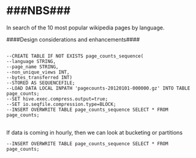 ###NBS###
===
In search of the 10 most popular wikipedia pages by language.

####Design considerations and enhancements####
<pre>
<code>
--CREATE TABLE IF NOT EXISTS page_counts_sequence(
--language STRING,
--page_name STRING,
--non_unique_views INT,
--bytes_transferred INT)
--STORED AS SEQUENCEFILE;
--LOAD DATA LOCAL INPATH 'pagecounts-20120101-000000.gz' INTO TABLE page_counts;
--SET hive.exec.compress.output=true;
--SET io.seqfile.compression.type=BLOCK;
--INSERT OVERWRITE TABLE page_counts_sequence SELECT * FROM page_counts;
</code>
</pre>

If data is coming in hourly, then we can look at bucketing or partitions
<pre>
<code>--INSERT OVERWRITE TABLE page_counts_sequence SELECT * FROM page_counts;</code>
</pre>

